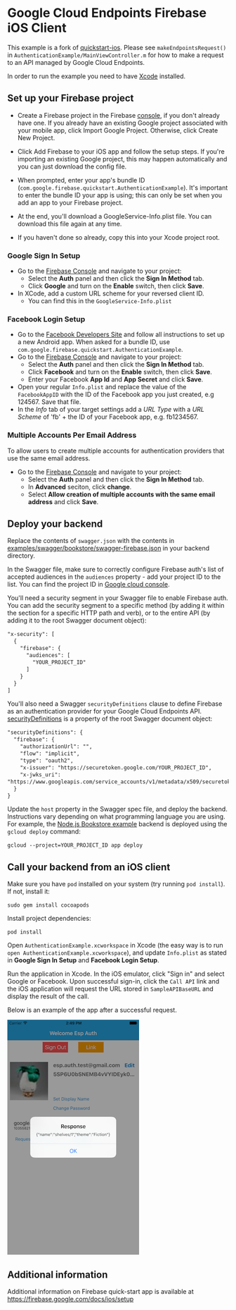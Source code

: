# Google Cloud Endpoints Firebase iOS Client

This example is a fork of
[quickstart-ios](https://github.com/firebase/quickstart-ios/tree/master/authentication).
Please see `makeEndpointsRequest()` in
`AuthenticationExample/MainViewController.m` for how to make a request
to an API managed by Google Cloud Endpoints.

In order to run the example you need to have [Xcode](https://developer.apple.com/xcode/)
installed.

## Set up your Firebase project

* Create a Firebase project in the Firebase
  [console](https://firebase.google.com/console/), if you don't
  already have one. If you already have an existing Google project
  associated with your mobile app, click Import Google
  Project. Otherwise, click Create New Project.

* Click Add Firebase to your iOS app and follow the setup steps. If
  you're importing an existing Google project, this may happen
  automatically and you can just download the config file.

* When prompted, enter your app's bundle ID
  (`com.google.firebase.quickstart.AuthenticationExample`). It's
  important to enter the bundle ID your app is using; this can only be
  set when you add an app to your Firebase project.

* At the end, you'll download a GoogleService-Info.plist file. You can
  download this file again at any time.

* If you haven't done so already, copy this into your Xcode project
  root.

### Google Sign In Setup
- Go to the [Firebase Console](https://console.firebase.google.com) and navigate to your project:
  - Select the **Auth** panel and then click the **Sign In Method** tab.
  - Click **Google** and turn on the **Enable** switch, then click **Save**.
- In XCode, add a custom URL scheme for your reversed client ID.
  - You can find this in the `GoogleService-Info.plist`

### Facebook Login Setup
- Go to the [Facebook Developers Site](https://developers.facebook.com) and follow all
  instructions to set up a new Android app. When asked for a bundle ID, use
  `com.google.firebase.quickstart.AuthenticationExample`.
- Go to the [Firebase Console](https://console.firebase.google.com) and navigate to your project:
  - Select the **Auth** panel and then click the **Sign In Method** tab.
  - Click **Facebook** and turn on the **Enable** switch, then click **Save**.
  - Enter your Facebook **App Id** and **App Secret** and click **Save**.
- Open your regular `Info.plist` and replace the value of the `FacebookAppID` with the ID of the
  Facebook app you just created, e.g 124567. Save that file.
- In the *Info* tab of your target settings add a *URL Type* with a *URL Scheme* of 'fb' + the ID
  of your Facebook app, e.g. fb1234567.

### Multiple Accounts Per Email Address

To allow users to create multiple accounts for authentication
providers that use the same email address.

- Go to the [Firebase Console](https://console.firebase.google.com)
  and navigate to your project:
  - Select the **Auth** panel and then click the **Sign In Method**
    tab.
  - In **Advanced** seciton, click **change**.
  - Select **Allow creation of multiple accounts with the same email
    address** and click **Save**.

## Deploy your backend

Replace the contents of `swagger.json` with the contents in
[examples/swagger/bookstore/swagger-firebase.json](/examples/swagger/bookstore/swagger-firebase.json)
in your backend directory.

In the Swagger file, make sure to correctly configure Firebase auth's
list of accepted audiences in the `audiences` property - add your
project ID to the list. You can find the project ID in
[Google cloud console](https://console.cloud.google.com).

You'll need a security segment in your Swagger file to enable Firebase
auth.  You can add the security segment to a specific method (by
adding it within the section for a specific HTTP path and verb), or to
the entire API (by adding it to the root Swagger document object):

    "x-security": [
      {
        "firebase": {
          "audiences": [
            "YOUR_PROJECT_ID"
          ]
        }
      }
    ]

You'll also need a Swagger `securityDefinitions` clause to define
Firebase as an authentication provider for your Google Cloud Endpoints
API.
[securityDefinitions](http://swagger.io/specification/#securityDefinitionsObject)
is a property of the root Swagger document object:

    "securityDefinitions": {
      "firebase": {
        "authorizationUrl": "",
        "flow": "implicit",
        "type": "oauth2",
        "x-issuer": "https://securetoken.google.com/YOUR_PROJECT_ID",
        "x-jwks_uri": "https://www.googleapis.com/service_accounts/v1/metadata/x509/securetoken@system.gserviceaccount.com"
      }
    }

Update the `host` property in the Swagger spec file, and deploy the backend.
Instructions vary depending on what programming language you are using.  For
example, the [Node.js Bookstore example](/examples/nodejs/bookstore) backend is
deployed using the `gcloud deploy` command:

    gcloud --project=YOUR_PROJECT_ID app deploy

## Call your backend from an iOS client

Make sure you have `pod` installed on your system (try running `pod install`).
If not, install it:

    sudo gem install cocoapods

Install project dependencies:

    pod install

Open `AuthenticationExample.xcworkspace` in Xcode (the easy way is to
run `open AuthenticationExample.xcworkspace`), and update `Info.plist` as stated in 
**Google Sign In Setup** and **Facebook Login Setup**.

Run the application in Xcode. In the iOS emulator, click "Sign in" and
select Google or Facebook. Upon successful sign-in, click the `Call
API` link and the iOS application will request the URL stored in
`SampleAPIBaseURL` and display the result of the call.

Below is an example of the app after a successful request.

![an example of the app after a successful request](screenshot.png)

## Additional information

Additional information on Firebase quick-start app is available at
https://firebase.google.com/docs/ios/setup
